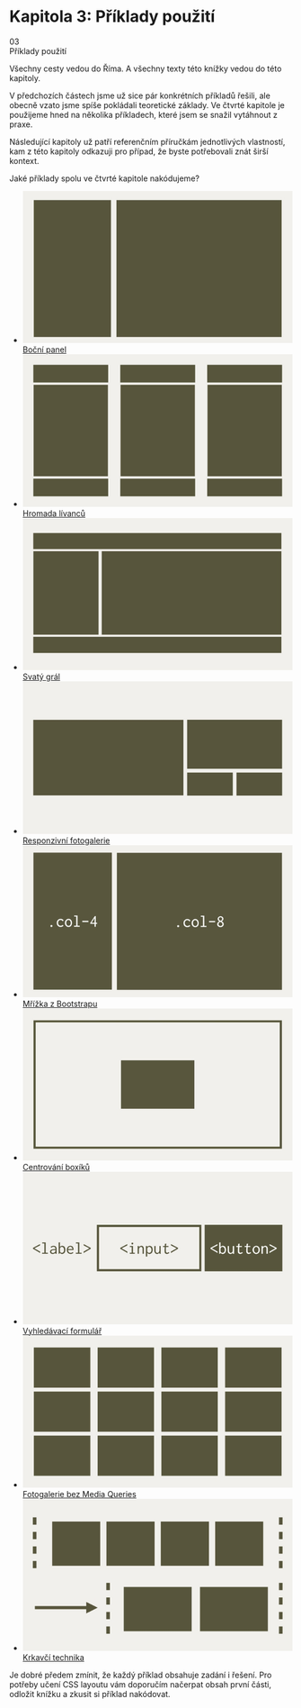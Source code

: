 <div id="kap-priklady-before" class="ebook-chapter-before" markdown="1"> 

# Kapitola 3: Příklady použití

<div class="ebook-chapter-before-image">
  <div class="ebook-chapter-before-number">
    03
  </div>  
  <div class="ebook-chapter-before-heading">
    Příklady použití
  </div>
</div>

Všechny cesty vedou do Říma. A všechny texty této knížky vedou do této kapitoly.

V předchozích částech jsme už sice pár konkrétních příkladů řešili, ale obecně vzato jsme spíše pokládali teoretické základy. Ve čtvrté kapitole je použijeme hned na několika příkladech, které jsem se snažil vytáhnout z praxe.

Následující kapitoly už patří referenčním příručkám jednotlivých vlastností, kam z této kapitoly odkazuji pro případ, že byste potřebovali znát širší kontext.

Jaké příklady spolu ve čtvrté kapitole nakódujeme?

<div class="inner-grid" markdown="1">

- ![Sidebar](../dist/images/small/vdlayout/schema-priklad-sidebar.jpg)  
[Boční panel](priklad-sidebar.md)
- ![Pancakes](../dist/images/small/vdlayout/schema-priklad-pancakes.jpg)  
[Hromada lívanců](priklad-pancakes.md)
- ![Holy grail](../dist/images/small/vdlayout/schema-priklad-holy-grail.jpg)  
[Svatý grál](priklad-holy-grail.md)
- ![Slevomat](../dist/images/small/vdlayout/schema-priklad-slevomat.jpg)  
[Responzivní fotogalerie](priklad-slevomat-gallery.md)
- ![Bootstrap](../dist/images/small/vdlayout/schema-priklad-bootstrap.jpg)  
[Mřížka z Bootstrapu](priklad-bootstrap-grid.md)
- ![Centrování](../dist/images/small/vdlayout/schema-priklad-centrovani.jpg)  
[Centrování boxíků](priklad-centrovani.md)
- ![Slevomat](../dist/images/small/vdlayout/schema-priklad-vyhledavani.jpg)  
[Vyhledávací formulář](priklad-formular-vyhledavani.md)
- ![Photogallery](../dist/images/small/vdlayout/schema-priklad-photogallery.jpg)  
[Fotogalerie bez Media Queries](priklad-photogallery.md)
- ![Raven](../dist/images/small/vdlayout/schema-priklad-raven.jpg)  
[Krkavčí technika](krkavci-technika.md)

</div>

Je dobré předem zmínit, že každý příklad obsahuje zadání i řešení. Pro potřeby učení CSS layoutu vám doporučím načerpat obsah první části, odložit knížku a zkusit si příklad nakódovat.

</div>



